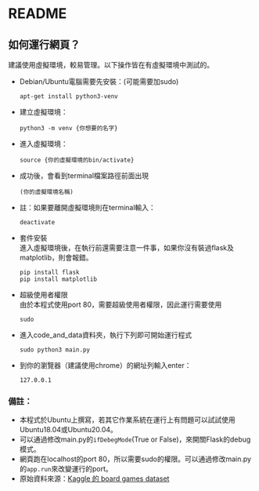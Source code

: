 # README

## 如何運行網頁？

建議使用虛擬環境，較易管理。以下操作皆在有虛擬環境中測試的。
- Debian/Ubuntu電腦需要先安裝：(可能需要加sudo)
    ```
    apt-get install python3-venv
    ```
- 建立虛擬環境：
    ```
    python3 -m venv {你想要的名字}
    ```
- 進入虛擬環境：
    ```
    source {你的虛擬環境的bin/activate}
    ```
- 成功後，會看到terminal檔案路徑前面出現
    ```
    (你的虛擬環境名稱)
    ```
- 註：如果要離開虛擬環境則在terminal輸入：
    ```
    deactivate
    ```
- 套件安裝<br>
    進入虛擬環境後，在執行前還需要注意一件事，如果你沒有裝過flask及matplotlib，則會報錯。
    ```
    pip install flask
    pip install matplotlib
    ```
- 超級使用者權限<br>
    由於本程式使用port 80，需要超級使用者權限，因此運行需要使用
    ```
    sudo
    ```
- 進入code_and_data資料夾，執行下列即可開始運行程式
    ```
    sudo python3 main.py
    ```
- 到你的瀏覽器（建議使用chrome）的網址列輸入enter：
    ```
    127.0.0.1
    ```

### 備註：
- 本程式於Ubuntu上撰寫，若其它作業系統在運行上有問題可以試試使用Ubuntu18.04或Ubuntu20.04。
- 可以通過修改main.py的`ifDebegMode`(True or False)，來開關Flask的debug模式。
- 網頁跑在localhost的port 80，所以需要sudo的權限。可以通過修改main.py的`app.run`來改變運行的port。
- 原始資料來源：[Kaggle 的 board games dataset](https://www.kaggle.com/gabrio/board-games-dataset)
